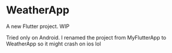 # WeatherApp

A new Flutter project. WIP

Tried only on Android.
I renamed the project from MyFlutterApp to WeatherApp so it might crash on ios lol